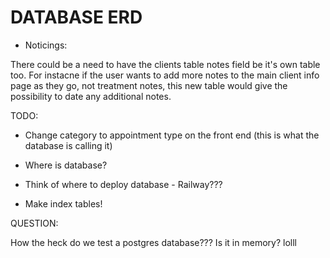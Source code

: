 # DATABASE ERD 

- Noticings: 

There could be a need to have the clients table notes field be it's own table too. For instacne if the user wants to add more notes to the main client info page as they go, not treatment notes, this new table would give the possibility to date any additional notes. 

TODO: 

- Change category to appointment type on the front end (this is what the database is calling it)

- Where is database? 

- Think of where to deploy database - Railway??? 

- Make index tables!

QUESTION: 

How the heck do we test a postgres database??? Is it in memory? lolll 

